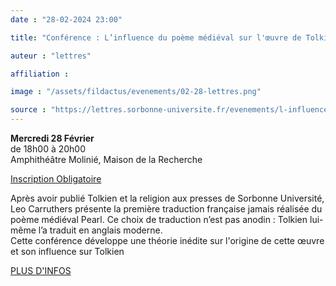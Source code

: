 ```yaml
---
date : "28-02-2024 23:00"

title: "Conférence : L’influence du poème médiéval sur l'œuvre de Tolkien"

auteur : "lettres"

affiliation : 

image : "/assets/fildactus/evenements/02-28-lettres.png"

source : "https://lettres.sorbonne-universite.fr/evenements/l-influence-du-poeme-medieval-sur-l-oeuvre-de-tolkien"
---
```


__Mercredi 28 Février__  
de 18h00 à 20h00  
Amphithéâtre Molinié, Maison de la Recherche

[Inscription Obligatoire](https://docs.google.com/forms/d/e/1FAIpQLSeDH289YYvUDKCd_bdMFjsodXKQZ4iU0Rrj3lIsjPY4Mk2X-A/viewform)

Après avoir publié Tolkien et la religion aux presses de Sorbonne Université, Leo Carruthers présente la première traduction française jamais réalisée du poème médiéval Pearl. Ce choix de traduction n’est pas anodin : Tolkien lui-même l’a traduit en anglais moderne.  
Cette conférence développe une théorie inédite sur l'origine de cette œuvre et son influence sur Tolkien

[PLUS D'INFOS](https://lettres.sorbonne-universite.fr/evenements/l-influence-du-poeme-medieval-sur-l-oeuvre-de-tolkien)
